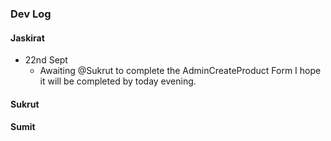 ### Dev Log

#### Jaskirat
- 22nd Sept
    - Awaiting @Sukrut to complete the AdminCreateProduct Form
    I hope it will be completed by today evening.

#### Sukrut 


#### Sumit






